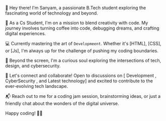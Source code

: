 👋 Hey there! I'm Sanyam, a passionate B.Tech student exploring the fascinating world of technology and beyond.

🚀 As a Cs Student, I'm on a mission to blend creativity with code. My journey involves turning coffee into code, debugging dreams, and crafting digital experiences.

💻 Currently mastering the art of `Developmeent`. Whether it's [HTML], [CSS], or [Js], I'm always up for the challenge of pushing my coding boundaries.

🌟 Beyond the screen, I'm a curious soul exploring the intersections of tech, design, and cybersecurity.

🤝 Let's connect and collaborate! Open to discussions on [ Development , CyberSecurity , and Latest technology]  and excited to contribute to the ever-evolving tech landscape.

📬 Reach out to me for a coding jam session, brainstorming ideas, or just a friendly chat about the wonders of the digital universe.

Happy coding! 🚀✨

<!---
Sanyam1100/Sanyam1100 is a ✨ special ✨ repository because its `README.md` (this file) appears on your GitHub profile.
You can click the Preview link to take a look at your changes.
--->
